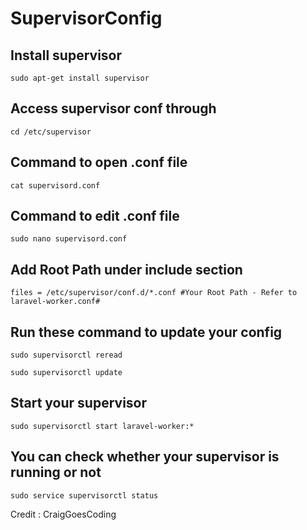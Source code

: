 # SupervisorConfig

## Install supervisor 

```
sudo apt-get install supervisor
```

## Access supervisor conf through

```
cd /etc/supervisor
```

## Command to open .conf file

```
cat supervisord.conf
```

## Command to edit .conf file

```
sudo nano supervisord.conf
```

## Add Root Path under include section 

```
files = /etc/supervisor/conf.d/*.conf #Your Root Path - Refer to laravel-worker.conf#
```

## Run these command to update your config

```
sudo supervisorctl reread
```

```
sudo supervisorctl update
```

## Start your supervisor

```
sudo supervisorctl start laravel-worker:*
```

## You can check whether your supervisor is running or not

```
sudo service supervisorctl status
```

Credit : CraigGoesCoding

